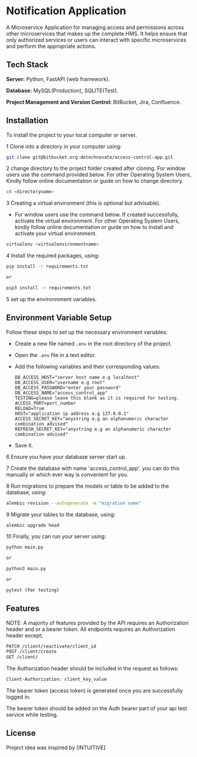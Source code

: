 # Notification Application

A Microservice Application for managing access and permissions across other microservices that makes up the complete HMS. It helps ensure that only authorized services or users can interact with specific microservices and perform the appropriate actions.

## Tech Stack

**Server:** Python, FastAPI (web framework).

**Database:** MySQL(Production), SQLITE(Test).

**Project Management and Version Control:** BitBucket, Jira, Confluence.

## Installation

To install the project to your local computer or server.

1 Clone into a directory in your computer using:

```bash
git clone git@bitbucket.org:detechnovate/access-control-app.git
```

2 change directory to the project folder created after cloning.
For window users use the command provided below.
For other Operating System Users, Kindly follow online documentation or guide on how to change directory.

```bash
cd <directoryname>
```

3 Creating a virtual environment (this is optional but advisable).

- For window users use the command below. If created successfully, activate the virtual environment.
For other Operating System Users, kindly follow online documentation or guide on how to install and activate your virtual environment.

```bash
virtualenv <virtualenvironmentname>
```

4 Install the required packages, using:

```bash
pip install -r requirements.txt

or

pip3 install -r requirements.txt
```

5 set up the environmment variables. 
## Environment Variable Setup

Follow these steps to set up the necessary environment variables:

- Create a new file named `.env` in the root directory of the project.
- Open the `.env` file in a text editor.
- Add the following variables and their corresponding values:

   ```plaintext
   DB_ACCESS_HOST="server host name e.g localhost"
   DB_ACCESS_USER="username e.g root"
   DB_ACCESS_PASSWORD="enter your password"
   DB_ACCESS_NAME="access_control_app"
   TESTING=please leave this blank as it is required for testing.
   ACCESS_PORT=port_number
   RELOAD=True
   HOST="application ip address e.g 127.0.0.1"
   ACCESS_SECRET_KEY="anystring e.g an alphanumeric character combination advised"
   REFRESH_SECRET_KEY="anystring e.g an alphanumeric character combination advised"
   ```

- Save it.

6 Ensure you have your database server start up. 

7 Create the database with name 'access_control_app'. you can do this manually or which ever way is convenient for you.

8 Run migrations to prepare the models or table to be added to the database, using:

```bash
alembic revision --autogenerate -m "migration name"
```

9 Migrate your tables to the database, using:

```bash
alembic upgrade head
```

10 Finally, you can run your server using:
```bash
python main.py

or

python3 main.py

or 

pytest (for testing)
```

## Features

NOTE: A majority of features provided by the API requires an Authorization header and or a bearer token. All endpoints requires an Authorization header except;
```bash
PATCH /client/reactivate/client_id
POST /client/create
GET /client/
```

The Authorization header should be included in the request as follows:
```bash
Client-Authorization: client_key_value
```

The bearer token (access token) is generated once you are successfully logged in.

The bearer token should be added on the Auth bearer part of your api test service while testing.

## License
Project idea was inspired by [INTUITIVE]
